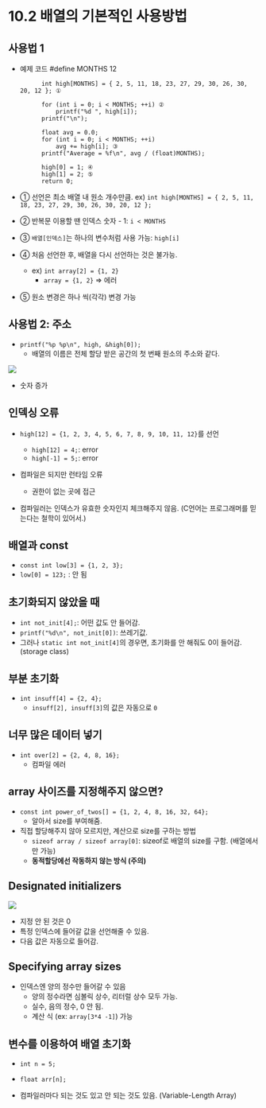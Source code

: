 # 10.2 배열의 기본적인 사용방법

## 사용법 1

- 예제 코드
  #define MONTHS 12

            int high[MONTHS] = { 2, 5, 11, 18, 23, 27, 29, 30, 26, 30, 20, 12 }; ①

            for (int i = 0; i < MONTHS; ++i) ②
                printf("%d ", high[i]);
            printf("\n");

            float avg = 0.0;
            for (int i = 0; i < MONTHS; ++i)
                avg += high[i]; ③
            printf("Average = %f\n", avg / (float)MONTHS);

            high[0] = 1; ④
            high[1] = 2; ⑤
            return 0;

- ① 선언은 최소 배열 내 원소 개수만큼.
  ex) `int high[MONTHS] = { 2, 5, 11, 18, 23, 27, 29, 30, 26, 30, 20, 12 };`
- ② 반복문 이용할 땐 인덱스 숫자 - 1: `i < MONTHS`
- ③ `배열[인덱스]`는 하나의 변수처럼 사용 가능: `high[i]`
- ④ 처음 선언한 후, 배열을 다시 선언하는 것은 불가능.
  - ex) `int array[2] = {1, 2}`
    - `array = {1, 2}` => 에러
- ⑤ 원소 변경은 하나 씩(각각) 변경 가능

## 사용법 2: 주소

- `printf("%p %p\n", high, &high[0]);`
  - 배열의 이름은 전체 할당 받은 공간의 첫 번째 원소의 주소와 같다.

<img src="https://github.com/uber9ma/following_C/blob/master/images/chapter10/array3.png?raw=true">

- 숫자 증가

## 인덱싱 오류

- `high[12] = {1, 2, 3, 4, 5, 6, 7, 8, 9, 10, 11, 12}`를 선언

  - `high[12] = 4;`: error
  - `high[-1] = 5;`: error

- 컴파일은 되지만 런타임 오류
  - 권한이 없는 곳에 접근
- 컴파일러는 인덱스가 유효한 숫자인지 체크해주지 않음. (C언어는 프로그래머를 믿는다는 철학이 있어서.)

## 배열과 const

- `const int low[3] = {1, 2, 3};`
- `low[0] = 123;` : 안 됨

## 초기화되지 않았을 때

- `int not_init[4];`: 어떤 값도 안 들어감.
- `printf("%d\n", not_init[0])`: 쓰레기값.
- 그러나 `static int not_init[4]`의 경우면, 초기화를 안 해줘도 0이 들어감.(storage class)

## 부분 초기화

- `int insuff[4] = {2, 4};`
  - `insuff[2], insuff[3]`의 값은 자동으로 `0`

## 너무 많은 데이터 넣기

- `int over[2] = {2, 4, 8, 16};`
  - 컴파일 에러

## array 사이즈를 지정해주지 않으면?

- `const int power_of_twos[] = {1, 2, 4, 8, 16, 32, 64};`
  - 알아서 size를 부여해줌.
- 직접 할당해주지 않아 모르지만, 계산으로 size를 구하는 방법
  - `sizeof array / sizeof array[0]`: sizeof로 배열의 size를 구함. (배열에서만 가능)
  - **동적할당에선 작동하지 않는 방식 (주의)**

## Designated initializers

<img src="https://github.com/uber9ma/following_C/blob/master/images/chapter10/array4.png?raw=true">

- 지정 안 된 것은 0
- 특정 인덱스에 들어갈 값을 선언해줄 수 있음.
- 다음 값은 자동으로 들어감.

## Specifying array sizes

- 인덱스엔 양의 정수만 들어갈 수 있음
  - 양의 정수라면 심볼릭 상수, 리터럴 상수 모두 가능.
  - 실수, 음의 정수, 0 안 됨.
  - 계산 식 (ex: `array[3*4 -1]`) 가능

## 변수를 이용하여 배열 초기화

- `int n = 5;`
- `float arr[n];`

- 컴파일러마다 되는 것도 있고 안 되는 것도 있음. (Variable-Length Array)
